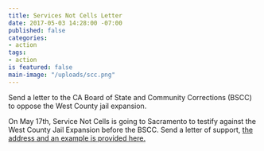 ```yaml
---
title: Services Not Cells Letter
date: 2017-05-03 14:28:00 -07:00
published: false
categories:
- action
tags:
- action
is featured: false
main-image: "/uploads/scc.png"
---
```


Send a letter to the CA Board of State and Community Corrections (BSCC) to oppose the West County jail expansion. 

On May 17th, Service Not Cells is going to Sacramento to testify against the West County Jail Expansion before the BSCC. Send a letter of support, [the address and an example is provided here.](http://www.servicesnotcells.com/send_a_letter)